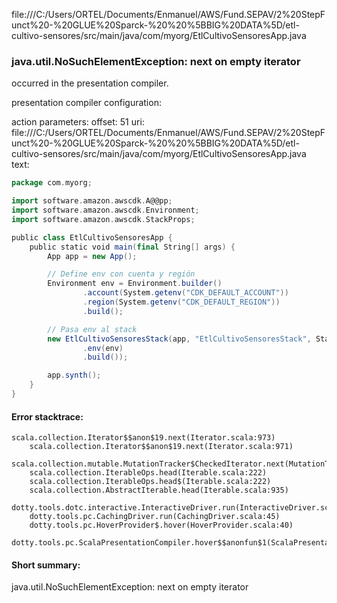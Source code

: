 file:///C:/Users/ORTEL/Documents/Enmanuel/AWS/Fund.SEPAV/2%20StepFunct%20-%20GLUE%20Sparck-%20%20%5BBIG%20DATA%5D/etl-cultivo-sensores/src/main/java/com/myorg/EtlCultivoSensoresApp.java
### java.util.NoSuchElementException: next on empty iterator

occurred in the presentation compiler.

presentation compiler configuration:


action parameters:
offset: 51
uri: file:///C:/Users/ORTEL/Documents/Enmanuel/AWS/Fund.SEPAV/2%20StepFunct%20-%20GLUE%20Sparck-%20%20%5BBIG%20DATA%5D/etl-cultivo-sensores/src/main/java/com/myorg/EtlCultivoSensoresApp.java
text:
```scala
package com.myorg;

import software.amazon.awscdk.A@@pp;
import software.amazon.awscdk.Environment;
import software.amazon.awscdk.StackProps;

public class EtlCultivoSensoresApp {
    public static void main(final String[] args) {
        App app = new App();

        // Define env con cuenta y región
        Environment env = Environment.builder()
                .account(System.getenv("CDK_DEFAULT_ACCOUNT"))
                .region(System.getenv("CDK_DEFAULT_REGION"))
                .build();

        // Pasa env al stack
        new EtlCultivoSensoresStack(app, "EtlCultivoSensoresStack", StackProps.builder()
                .env(env)
                .build());

        app.synth();
    }
}

```



#### Error stacktrace:

```
scala.collection.Iterator$$anon$19.next(Iterator.scala:973)
	scala.collection.Iterator$$anon$19.next(Iterator.scala:971)
	scala.collection.mutable.MutationTracker$CheckedIterator.next(MutationTracker.scala:76)
	scala.collection.IterableOps.head(Iterable.scala:222)
	scala.collection.IterableOps.head$(Iterable.scala:222)
	scala.collection.AbstractIterable.head(Iterable.scala:935)
	dotty.tools.dotc.interactive.InteractiveDriver.run(InteractiveDriver.scala:164)
	dotty.tools.pc.CachingDriver.run(CachingDriver.scala:45)
	dotty.tools.pc.HoverProvider$.hover(HoverProvider.scala:40)
	dotty.tools.pc.ScalaPresentationCompiler.hover$$anonfun$1(ScalaPresentationCompiler.scala:389)
```
#### Short summary: 

java.util.NoSuchElementException: next on empty iterator